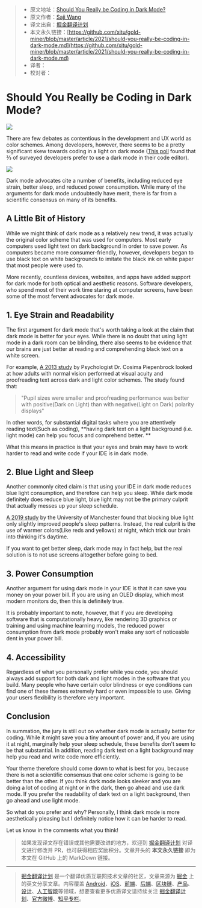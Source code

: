 > * 原文地址：[Should You Really be Coding in Dark Mode?](https://dev.to/codesphere/should-you-really-be-coding-in-dark-mode-4ng8)
> * 原文作者：[Saji Wang](https://dev.to/sewangco)
> * 译文出自：[掘金翻译计划](https://github.com/xitu/gold-miner)
> * 本文永久链接：[https://github.com/xitu/gold-miner/blob/master/article/2021/should-you-really-be-coding-in-dark-mode.md](https://github.com/xitu/gold-miner/blob/master/article/2021/should-you-really-be-coding-in-dark-mode.md)
> * 译者：
> * 校对者：

# Should You Really be Coding in Dark Mode?

![](https://res.cloudinary.com/practicaldev/image/fetch/s--a0VqOvf_--/c_imagga_scale,f_auto,fl_progressive,h_420,q_auto,w_1000/https://dev-to-uploads.s3.amazonaws.com/uploads/articles/4a6t7pmm323uaz9rv1rf.png)

There are few debates as contentious in the development and UX world as color schemes. Among developers, however, there seems to be a pretty significant skew towards coding in a light on dark mode ([This poll](https://css-tricks.com/poll-results-light-on-dark-is-preferred/) found that ⅔ of surveyed developers prefer to use a dark mode in their code editor).

![](https://res.cloudinary.com/practicaldev/image/fetch/s--UJZ5SGo2--/c_limit%2Cf_auto%2Cfl_progressive%2Cq_auto%2Cw_880/https://dev-to-uploads.s3.amazonaws.com/uploads/articles/7wlt8u1cv5hd8ts4nvj5.png)

Dark mode advocates cite a number of benefits, including reduced eye strain, better sleep, and reduced power consumption. While many of the arguments for dark mode undoubtedly have merit, there is far from a scientific consensus on many of its benefits.

## A Little Bit of History

While we might think of dark mode as a relatively new trend, it was actually the original color scheme that was used for computers. Most early computers used light text on dark background in order to save power. As computers became more consumer-friendly, however, developers began to use black text on white backgrounds to imitate the black ink on white paper that most people were used to.

More recently, countless devices, websites, and apps have added support for dark mode for both optical and aesthetic reasons. Software developers, who spend most of their work time staring at computer screens, have been some of the most fervent advocates for dark mode.

## 1\. Eye Strain and Readability

The first argument for dark mode that's worth taking a look at the claim that dark mode is better for your eyes. While there is no doubt that using light mode in a dark room can be blinding, there also seems to be evidence that our brains are just better at reading and comprehending black text on a white screen.

For example, [A 2013 study](https://www.researchgate.net/publication/264903980_Smaller_pupil_size_and_better_proofreading_performance_with_positive_than_with_negative_polarity_displays) by Psychologist Dr. Cosima Piepenbrock looked at how adults with normal vision performed at visual acuity and proofreading text across dark and light color schemes. The study found that:

> "Pupil sizes were smaller and proofreading performance was better with positive(Dark on Light) than with negative(Light on Dark) polarity displays"

In other words, for substantial digital tasks where you are attentively reading text(Such as coding), **having dark text on a light background (i.e. light mode) can help you focus and comprehend better. **

What this means in practice is that your eyes and brain may have to work harder to read and write code if your IDE is in dark mode.

## 2\. Blue Light and Sleep

Another commonly cited claim is that using your IDE in dark mode reduces blue light consumption, and therefore can help you sleep. While dark mode definitely does reduce blue light, blue light may not be the primary culprit that actually messes up your sleep schedule.

[A 2019 study](https://www.sciencedaily.com/releases/2019/12/191216173654.htm) by the University of Manchester found that blocking blue light only slightly improved people's sleep patterns. Instead, the real culprit is the use of warmer colors(Like reds and yellows) at night, which trick our brain into thinking it's daytime.

If you want to get better sleep, dark mode may in fact help, but the real solution is to not use screens altogether before going to bed.

## 3\. Power Consumption

Another argument for using dark mode in your IDE is that it can save you money on your power bill. If you are using an OLED display, which most modern monitors do, then this is definitely true.

It is probably important to note, however, that if you are developing software that is computationally heavy, like rendering 3D graphics or training and using machine learning models, the reduced power consumption from dark mode probably won't make any sort of noticeable dent in your power bill.

## 4\. Accessibility

Regardless of what you personally prefer while you code, you should always add support for both dark and light modes in the software that you build. Many people who have certain color blindness or eye conditions can find one of these themes extremely hard or even impossible to use. Giving your users flexibility is therefore very important.

## Conclusion

In summation, the jury is still out on whether dark mode is actually better for coding. While it might save you a tiny amount of power and, if you are using it at night, marginally help your sleep schedule, these benefits don't seem to be that substantial. In addition, reading dark text on a light background may help you read and write code more efficiently.

Your theme therefore should come down to what is best for you, because there is not a scientific consensus that one color scheme is going to be better than the other. If you think dark mode looks sleeker and you are doing a lot of coding at night or in the dark, then go ahead and use dark mode. If you prefer the readability of dark text on a light background, then go ahead and use light mode.

So what do you prefer and why? Personally, I think dark mode is more aesthetically pleasing but I definitely notice how it can be harder to read.

Let us know in the comments what you think!

> 如果发现译文存在错误或其他需要改进的地方，欢迎到 [掘金翻译计划](https://github.com/xitu/gold-miner) 对译文进行修改并 PR，也可获得相应奖励积分。文章开头的 **本文永久链接** 即为本文在 GitHub 上的 MarkDown 链接。

---

> [掘金翻译计划](https://github.com/xitu/gold-miner) 是一个翻译优质互联网技术文章的社区，文章来源为 [掘金](https://juejin.im) 上的英文分享文章。内容覆盖 [Android](https://github.com/xitu/gold-miner#android)、[iOS](https://github.com/xitu/gold-miner#ios)、[前端](https://github.com/xitu/gold-miner#前端)、[后端](https://github.com/xitu/gold-miner#后端)、[区块链](https://github.com/xitu/gold-miner#区块链)、[产品](https://github.com/xitu/gold-miner#产品)、[设计](https://github.com/xitu/gold-miner#设计)、[人工智能](https://github.com/xitu/gold-miner#人工智能)等领域，想要查看更多优质译文请持续关注 [掘金翻译计划](https://github.com/xitu/gold-miner)、[官方微博](http://weibo.com/juejinfanyi)、[知乎专栏](https://zhuanlan.zhihu.com/juejinfanyi)。
